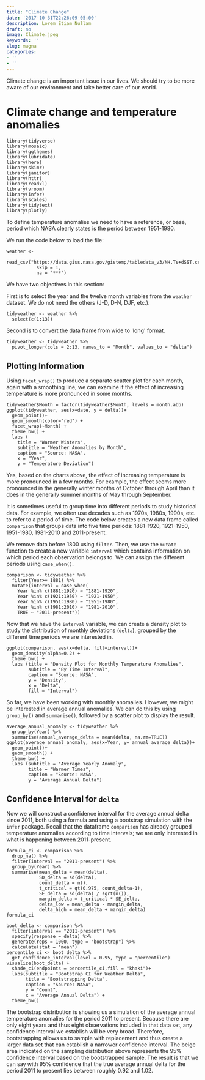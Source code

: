```yaml
---
title: "Climate Change"
date: '2017-10-31T22:26:09-05:00'
description: Lorem Etiam Nullam
draft: no
image: Climate.jpeg
keywords: ''
slug: magna
categories:
- ''
- ''
---
```


Climate change is an important issue in our lives. We should try to be more aware of our environment and take better care of our world.

# Climate change and temperature anomalies 

```{r load-libraries, include=FALSE}
library(tidyverse)
library(mosaic)
library(ggthemes)
library(lubridate)
library(here)
library(skimr)
library(janitor)
library(httr)
library(readxl)
library(vroom)
library(infer)
library(scales)
library(tidytext)
library(plotly)

```


To define temperature anomalies we need to have a reference, or base, period which NASA clearly states is the period between 1951-1980.

We run the code below to load the file:
```{r weather_data, cache=TRUE}
weather <- 
  read_csv("https://data.giss.nasa.gov/gistemp/tabledata_v3/NH.Ts+dSST.csv", 
           skip = 1, 
           na = "***")
```

We have two objectives in this section:

First is to select the year and the twelve month variables from the `weather` dataset. We do not need the others (J-D, D-N, DJF, etc.).
```{r tidyweather}
tidyweather <- weather %>% 
  select(c(1:13))
```
Second is to convert the data frame from wide to 'long' format.
```{r tidyweather_2}
tidyweather <- tidyweather %>% 
  pivot_longer(cols = 2:13, names_to = "Month", values_to = "delta")
```
## Plotting Information

Using `facet_wrap()` to produce a separate scatter plot for each month, again with a smoothing line, we can examine if the effect of increasing temperature is more pronounced in some months.

```{r facet_wrap}
tidyweather$Month = factor(tidyweather$Month, levels = month.abb)
ggplot(tidyweather, aes(x=date, y = delta))+
  geom_point()+
  geom_smooth(color="red") +
  facet_wrap(~Month) +
  theme_bw() +
  labs (
    title = "Warmer Winters",
    subtitle = "Weather Anomalies by Month",
    caption = "Source: NASA",
    x = "Year",
    y = "Temperature Deviation")
```
Yes, based on the charts above, the effect of increasing temperature is more pronounced in a few months. For example, the effect seems more pronounced in the generally winter months of October through April than it does in the generally summer months of May through September. 

It is sometimes useful to group time into different periods to study historical data. For example, we often use decades such as 1970s, 1980s, 1990s, etc. to refer to a period of time. The code below creates a new data frame called `comparison` that groups data into five time periods: 1881-1920, 1921-1950, 1951-1980, 1981-2010 and 2011-present. 

We remove data before 1800 using `filter`. Then, we use the `mutate` function to create a new variable `interval` which contains information on which period each observation belongs to. We can assign the different periods using `case_when()`.

```{r intervals}
comparison <- tidyweather %>% 
  filter(Year>= 1881) %>%
  mutate(interval = case_when(
    Year %in% c(1881:1920) ~ "1881-1920",
    Year %in% c(1921:1950) ~ "1921-1950",
    Year %in% c(1951:1980) ~ "1951-1980",
    Year %in% c(1981:2010) ~ "1981-2010",
    TRUE ~ "2011-present"))
```
Now that we have the `interval` variable, we can create a density plot to study the distribution of monthly deviations (`delta`), grouped by the different time periods we are interested in.
```{r density_plot}
ggplot(comparison, aes(x=delta, fill=interval))+
  geom_density(alpha=0.2) +
  theme_bw() +
  labs (title = "Density Plot for Monthly Temperature Anomalies",
        subtitle = "By Time Interval",
        caption = "Source: NASA",
        y = "Density",
        x = "Delta",
        fill = "Interval")
```
So far, we have been working with monthly anomalies. However, we might be interested in average annual anomalies. We can do this by using `group_by()` and `summarise()`, followed by a scatter plot to display the result. 
```{r averaging}
average_annual_anomaly <- tidyweather %>% 
  group_by(Year) %>%
  summarise(annual_average_delta = mean(delta, na.rm=TRUE)) 
ggplot(average_annual_anomaly, aes(x=Year, y= annual_average_delta))+
  geom_point()+
  geom_smooth() +
  theme_bw() +
  labs (subtitle = "Average Yearly Anomaly",
        title = "Warmer Times",
        caption = "Source: NASA",
        y = "Average Annual Delta")
```

## Confidence Interval for `delta`

Now we will construct a confidence interval for the average annual delta since 2011, both using a formula and using a bootstrap simulation with the `infer` package. Recall that the dataframe `comparison` has already grouped temperature anomalies according to time intervals; we are only interested in what is happening  between 2011-present.
```{r, calculate_CI_using_formula}
formula_ci <- comparison %>% 
  drop_na() %>% 
  filter(interval == "2011-present") %>% 
  group_by(Year) %>% 
  summarise(mean_delta = mean(delta),
            SD_delta = sd(delta),
            count_delta = n(),
            t_critical = qt(0.975, count_delta-1),
            SE_delta = sd(delta) / sqrt(n()),
            margin_delta = t_critical * SE_delta,
            delta_low = mean_delta - margin_delta,
            delta_high = mean_delta + margin_delta)
formula_ci
```

```{r, calculate_CI_using_bootstrap}
boot_delta <- comparison %>% 
  filter(interval == "2011-present") %>%
  specify(response = delta) %>%
  generate(reps = 1000, type = "bootstrap") %>%
  calculate(stat = "mean")
percentile_ci <- boot_delta %>% 
  get_confidence_interval(level = 0.95, type = "percentile")
visualize(boot_delta) + 
  shade_ci(endpoints = percentile_ci,fill = "khaki")+
  labs(subtitle = "Bootstrap CI for Weather Delta",
       title = "Bootstrapping Delta",
       caption = "Source: NASA",
       y = "Count",
       x = "Average Annual Delta") +
  theme_bw()
```
The bootstrap distribution is showing us a simulation of the average annual temperature anomalies for the period 2011 to present. Because there are only eight years and thus eight observations included in that data set, any confidence interval we establish will be very broad. Therefore, bootstrapping allows us to sample with replacement and thus create a larger data set that can establish a narrower confidence interval. The beige area indicated on the sampling distribution above represents the 95% confidence interval based on the bootstrapped sample. The result is that we can say with 95% confidence that the true average annual delta for the period 2011 to present lies between roughly 0.92 and 1.02. 